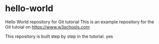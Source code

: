 # hello-world
Hello World repository for Git tutorial
This is an example repository for the Git tutoial on https://www.w3schools.com

This repository is built step by step in the tutorial.
yes
